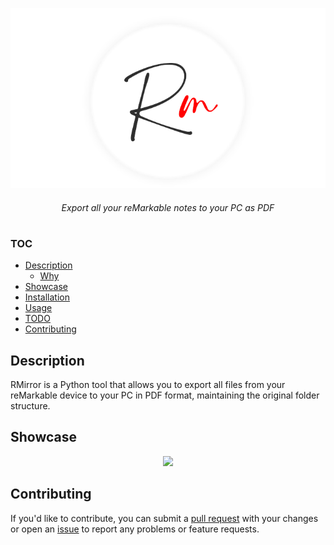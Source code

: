 <p align="center">
    <img src="images/logo.png">
</p>

<h6 align="center">
    Export all your reMarkable notes to your PC as PDF
</h6>

<h1></h1>

### TOC

- [Description](#description)
    - [Why](#why)
- [Showcase](#showcase)
- [Installation](#compile)
- [Usage](#usage)
- [TODO](#todo)
- [Contributing](#Contributing)

## Description

RMirror is a Python tool that allows you to export all files from your reMarkable device to your PC in PDF format, maintaining the original folder structure.

## Showcase
<p align="center">
  <img src="showcase.gif"/>
</p>

## Contributing
If you'd like to contribute, you can submit a [pull request](https://github.com/rdWei/RMirror/pulls) with your changes or open an [issue](https://github.com/rdWei/RMirror/issues) to report any problems or feature requests.


